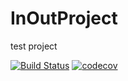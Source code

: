 # InOutProject
test project


[![Build Status](https://travis-ci.com/sunbj/InOutProject.svg?branch=main)](https://travis-ci.com/sunbj/InOutProject)
[![codecov](https://codecov.io/gh/sunbj/InOutProject/branch/main/graph/badge.svg?token=4TV90CLUHC)](https://codecov.io/gh/sunbj/InOutProject)
